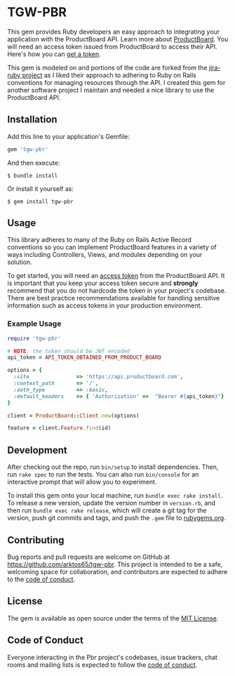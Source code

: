 # TGW-PBR

This gem provides Ruby developers an easy approach to integrating your application with the ProductBoard API. Learn
more about [ProductBoard](https://developer.productboard.com/).  You will need an access token issued from
ProductBoard to access their API. Here's how you can [get a token](https://developer.productboard.com/#section/Authentication/Getting-a-token).

This gem is modeled on and portions of the code are forked from the [jira-ruby project](https://github.com/sumoheavy/jira-ruby)
as I liked their approach to adhering to Ruby on Rails conventions for managing resources through the API.  I created
this gem for another software project I maintain and needed a nice library to use the ProductBoard API.

## Installation

Add this line to your application's Gemfile:

```ruby
gem 'tgw-pbr'
```

And then execute:

    $ bundle install

Or install it yourself as:

    $ gem install tgw-pbr

## Usage

This library adheres to many of the Ruby on Rails Active Record conventions so you can implement ProductBoard
features in a variety of ways including Controllers, Views, and modules depending on your solution.

To get started, you will need an [access token](https://developer.productboard.com/#section/Authentication/Getting-a-token) from the ProductBoard API.
It is important that you keep your access token secure and **strongly** recommend that you do not hardcode the 
token in your project's codebase. There are best practice recommendations available for handling sensitive information
such as access tokens in your production environment.

### Example Usage

```ruby
require 'tgw-pbr'

# NOTE: the token should be JWT encoded
api_token = API_TOKEN_OBTAINED_FROM_PRODUCT_BOARD

options = {
  :site               => 'https://api.productboard.com',
  :context_path       => '/',
  :auth_type          => :basic,
  :default_headers    => { 'Authorization' =>  "Bearer #{api_token}"}
}

client = ProductBoard::Client.new(options)

feature = client.Feature.find(id)
```

## Development

After checking out the repo, run `bin/setup` to install dependencies. Then, run `rake spec` to run the tests. You can also run `bin/console` for an interactive prompt that will allow you to experiment.

To install this gem onto your local machine, run `bundle exec rake install`. To release a new version, update the version number in `version.rb`, and then run `bundle exec rake release`, which will create a git tag for the version, push git commits and tags, and push the `.gem` file to [rubygems.org](https://rubygems.org).

## Contributing

Bug reports and pull requests are welcome on GitHub at https://github.com/arktos65/tgw-pbr. This project is 
intended to be a safe, welcoming space for collaboration, and contributors are expected to adhere to 
the [code of conduct](https://github.com/arktos65/tgw-pbr/blob/main/CODE_OF_CONDUCT.md).


## License

The gem is available as open source under the terms of the [MIT License](https://opensource.org/licenses/MIT).

## Code of Conduct

Everyone interacting in the Pbr project's codebases, issue trackers, chat rooms and mailing lists is expected to follow the [code of conduct](https://github.com/[USERNAME]/pbr/blob/master/CODE_OF_CONDUCT.md).
